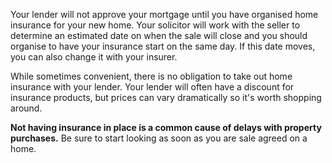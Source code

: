 Your lender will not approve your mortgage until you have organised home insurance for your new home.
 Your solicitor will work with the seller to determine an estimated date on when the sale will close and 
 you should organise to have your insurance start on the same day. If this date moves, you can also change it with your insurer. 
 
While sometimes convenient, there is no obligation to take out home insurance with your lender.
 Your lender will often have a discount for insurance products, but prices can vary dramatically so it's worth shopping around.
 

**Not having insurance in place is a common cause of delays with property purchases.** 
 Be sure to start looking as soon as you are sale agreed on a home. 
 